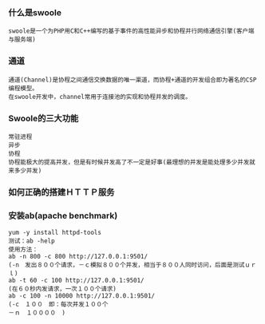 ### 什么是swoole
    swoole是一个为PHP用C和C++编写的基于事件的高性能异步和协程并行网络通信引擎(客户端与服务端)
    
### 通道
    通道(Channel)是协程之间通信交换数据的唯一渠道，而协程+通道的开发组合即为著名的CSP编程模型。
    在swoole开发中，channel常用于连接池的实现和协程并发的调度。
    
### Swoole的三大功能
    常驻进程
    异步
    协程
    协程能极大的提高并发，但是有时候并发高了不一定是好事(最理想的并发是能处理多少并发就来多少并发)
    
### 如何正确的搭建ＨＴＴＰ服务

### 安装ab(apache benchmark)
    yum -y install httpd-tools
    测试：ab -help
    使用方法：
    ab -n 800 -c 800 http://127.0.0.1:9501/
    (-n　发出８００个请求，－ｃ模拟８００个并发，相当于８００人同时访问，后面是测试ｕｒｌ)
    ab -t 60 -c 100 http://127.0.0.1:9501/
    (在６０秒内发请求，一次１００个请求)
    ab -c 100 -n 10000 http://127.0.0.1:9501/
    (-c　１００　即：每次并发１００个
    －ｎ　１００００　)
